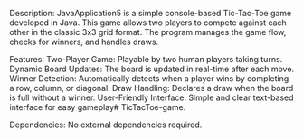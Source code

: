 Description:
JavaApplication5 is a simple console-based Tic-Tac-Toe game developed in Java. This game allows two players to compete against each other in the classic 3x3 grid format. The program manages the game flow, checks for winners, and handles draws.

Features:
Two-Player Game: Playable by two human players taking turns.
Dynamic Board Updates: The board is updated in real-time after each move.
Winner Detection: Automatically detects when a player wins by completing a row, column, or diagonal.
Draw Handling: Declares a draw when the board is full without a winner.
User-Friendly Interface: Simple and clear text-based interface for easy gameplay# TicTacToe-game.

Dependencies:
No external dependencies required.
